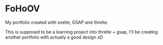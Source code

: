 # FoHoOV
My portfolio created with svelte, GSAP and threlte.

This is supposed to be a learning project into threlte + gsap, I'll be creating another portfolio with actually a good design xD
